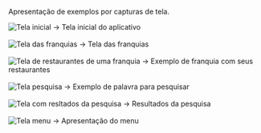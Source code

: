 Apresentação de exemplos por capturas de tela.

<img src="https://github.com/MatheusHeck2001/franchisesApp/blob/main/Exemplos/franchisesApp1.png" alt="Tela inicial"/>
-> Tela inicial do aplicativo
<br>

<br>
<img src="https://github.com/MatheusHeck2001/franchisesApp/blob/main/Exemplos/franchisesApp2.png" alt="Tela das franquias"/>
-> Tela das franquias 
<br>

<br>
<img src="https://github.com/MatheusHeck2001/franchisesApp/blob/main/Exemplos/franchisesApp3.png" alt="Tela de restaurantes de uma franquia"/>
-> Exemplo de franquia com seus restaurantes
<br>

<br>
<img src="https://github.com/MatheusHeck2001/franchisesApp/blob/main/Exemplos/franchisesApp4.png" alt="Tela pesquisa"/>
-> Exemplo de palavra para pesquisar
<br>

<br>
<img src="https://github.com/MatheusHeck2001/franchisesApp/blob/main/Exemplos/franchisesApp5.png" alt="Tela com resltados da pesquisa"/>
-> Resultados da pesquisa
<br>

<br>
<img src="https://github.com/MatheusHeck2001/franchisesApp/blob/main/Exemplos/franchisesApp6.png" alt="Tela menu"/>
-> Apresentação do menu
